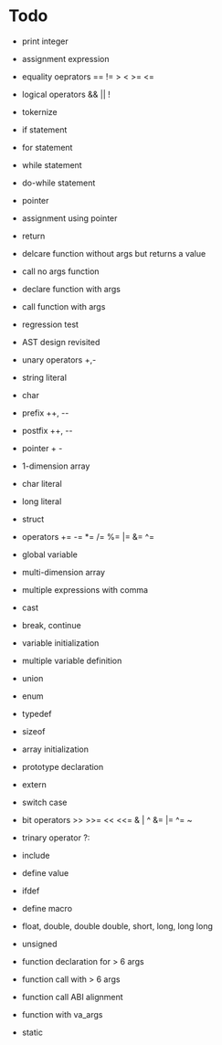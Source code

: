 # Todo

* print integer
* assignment expression

* equality oeprators == != > < >= <=
* logical operators && || !
* tokernize

* if statement
* for statement
* while statement
* do-while statement

* pointer
* assignment using pointer

* return
* delcare function without args but returns a value
* call no args function
* declare function with args
* call function with args

* regression test
- AST design revisited

* unary operators +,-
* string literal
* char
* prefix ++, --
* postfix ++, --

* pointer + -
* 1-dimension array

- char literal
- long literal

- struct


- operators += -= *= /= %= |= &= ^=

- global variable

- multi-dimension array

- multiple expressions with comma
- cast
- break, continue

- variable initialization

- multiple variable definition

- union
- enum

- typedef
- sizeof

- array initialization
- prototype declaration
- extern

- switch case

- bit operators >> >>= << <<= & | ^  &= |= ^= ~
- trinary operator ?:

- include
- define value
- ifdef
- define macro

- float, double, double double, short, long, long long
- unsigned


- function declaration for > 6 args
- function call with > 6 args
- function call ABI alignment

- function with va_args

- static
